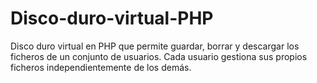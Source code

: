 # Disco-duro-virtual-PHP
Disco duro virtual en PHP que permite guardar, borrar y descargar los ficheros de un conjunto de usuarios. Cada usuario gestiona sus propios ficheros independientemente de los demás.
